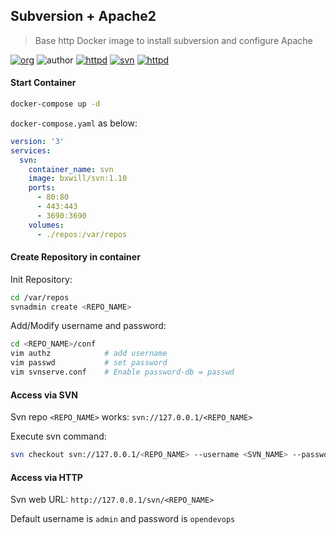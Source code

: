 ## Subversion + Apache2

> Base http Docker image to install subversion and configure Apache

[![org](https://img.shields.io/static/v1?style=for-the-badge&label=org&message=Assurance%20Sphere&color=ff582c)](https://will.bowxeon.com)
![author](https://img.shields.io/static/v1?style=for-the-badge&label=author&message=v.stone@163.com&color=blue)
[![httpd](https://img.shields.io/static/v1?style=for-the-badge&logo=apache&label=HTTPD&message=2.4&color=cb1b49)](https://hub.docker.com/_/httpd)
[![svn](https://img.shields.io/static/v1?style=for-the-badge&logo=subversion&label=subversion&message=1.10&color=7591c2)](http://subversion.apache.org/)
[![httpd](https://img.shields.io/static/v1?style=for-the-badge&logo=docker&label=docker&message=bxwill/svn:1.10&color=2496ED)](https://hub.docker.com/r/bxwill/svn)

#### Start Container

```bash
docker-compose up -d
```

`docker-compose.yaml` as below:

```yaml
version: '3'
services:
  svn:
    container_name: svn
    image: bxwill/svn:1.10
    ports:
      - 80:80
      - 443:443
      - 3690:3690
    volumes:
      - ./repos:/var/repos
```

#### Create Repository in container

Init Repository:

```bash
cd /var/repos
svnadmin create <REPO_NAME>
```

Add/Modify username and password:

```bash
cd <REPO_NAME>/conf
vim authz            # add username
vim passwd           # set password
vim svnserve.conf    # Enable password-db = passwd
```

#### Access via SVN

Svn repo `<REPO_NAME>` works: `svn://127.0.0.1/<REPO_NAME>`

Execute svn command:
```bash
svn checkout svn://127.0.0.1/<REPO_NAME> --username <SVN_NAME> --password <SVN_PASSWD>
```

#### Access via HTTP

Svn web URL: `http://127.0.0.1/svn/<REPO_NAME>`

Default username is `admin` and password is `opendevops`
